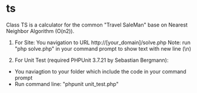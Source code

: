 # ts
Class TS is a calculator for the common "Travel SaleMan" base on Nearest Neighbor Algorithm (O(n2)).

1. For Site: 
You navigation to URL http://[your_domain]/solve.php
Note: run "php solve.php" in your command prompt to show text with new line (\n)

2. For Unit Test (required PHPUnit 3.7.21 by Sebastian Bergmann):

- You naviagtion to your folder which include the code in your command prompt
- Run command line: "phpunit unit_test.php"

